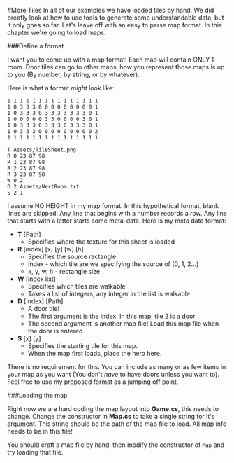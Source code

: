 #More Tiles
In all of our examples we have loaded tiles by hand. We did breafly look at how to use tools to generate some understandable data, but it only goes so far. Let's leave off with an easy to parse map format. In this chapter we're going to load maps.

###Define a format

I want you to come up with a map format! Each map will contain ONLY 1 room. Door tiles can go to other maps, how you represent those maps is up to you (By number, by string, or by whatever).

Here is what a format _might_ look like:

```
1 1 1 1 1 1 1 1 1 1 1 1 1 1 1
1 0 3 3 3 0 0 0 0 0 0 0 0 0 1
1 0 3 3 3 0 3 3 3 3 3 3 3 0 1
1 0 0 0 0 0 3 3 0 0 0 0 3 0 1
1 0 3 3 3 0 3 3 3 0 3 3 3 0 1
1 0 3 3 3 0 0 0 0 0 0 0 0 0 2
1 1 1 1 1 1 1 1 1 1 1 1 1 1 1

T Assets/TileSheet.png
R 0 23 87 98
R 1 23 87 98
R 2 23 87 98
R 3 23 87 98
W 0 2
D 2 Assets/NextRoom.txt
S 2 1
```

I assume NO HEIGHT in my map format. In this hypothetical format, blank lines are skipped. Any line that begins with a number records a row. Any line that starts with a letter starts some meta-data. Here is my meta data format:

* **T** [Path]
  * Specifies where the texture for this sheet is loaded
* **R** [index] [x] [y] [w] [h]
  * Specifies the source rectangle  
  * index - which tile are we specifying the source of (0, 1, 2...)
  * x, y, w, h - rectangle size
* **W** [index list]
  * Specifies which tiles are walkable
  * Takes a list of integers, any integer in the list is walkable
* **D** [Index] [Path]
  *  A door tile!
  *  The first argument is the index. In this map, tile 2 is a door
  *  The second argument is another map file! Load this map file when the door is entered
* **S** [x] [y]
  * Specifies the starting tile for this map.
  * When the map first loads, place the hero here.

There is no requirement for this. You can include as many or as few items in your map as you want (You don't _have_ to have doors unless you want to). Feel free to use my proposed format as a jumping off point.

###Loading the map

Right now we are hard coding the map layout into **Game.cs**, this needs to change. Change the constructor in **Map.cs** to take a single string for it's argument. This string should be the path of the map file to load. All map info needs to be in this file!

You should craft a map file by hand, then modify the constructor of ```Map``` and try loading that file. 